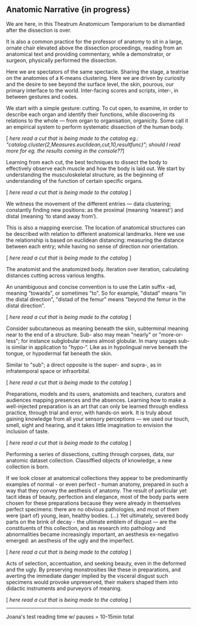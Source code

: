 ## Anatomic Narrative {in progress}


We are here, in this Theatrum Anatomicum Temporarium to be dismantled after the dissection is over. 

It is also a common practice for the professor of anatomy to sit in a large, ornate chair elevated above the dissection proceedings, reading from an anatomical text and providing commentary, while a demonstrator, or surgeon, physically performed the dissection. 

Here we are spectators of the same spectacle. Sharing the stage, a teatrise on the anatomies of a K-means clustering. 
Here we are driven by curiosity and the desire to see beyond the surface level, the skin, pourous, our primary interface to the world. Inter-facing scores and scripts, inter-, in between gestures and codes. 

We start with a simple gesture: cutting. To cut open, to examine, in order to describe each organ and identify their functions, while discovering its relations to the whole — from organ to organisation, organicity. Some call it an empirical system to perform systematic dissection of the human body. 

[ _here read a cut that is being made to the catalog eg.: "catalog.cluster(2,Measures.euclidean,cut,10,resultfunc)"; should I  read more for eg. the results coming in the console??_]


Learning from each cut, the best techniques to dissect the body to effectively observe each muscle and how the body is laid out. We start by understanding the musculoskeletal structure, as the beginning of understanding of the function of certain specific organs. 


[ _here read a cut that is being made to the catalog_ ]

We witness the movement of the different entries — data clustering; constantly finding new positions: as the proximal (meaning 'nearest') and distal (meaning 'to stand away from’).

This is also a mapping exercise. The location of anatomical structures can be described with relation to different anatomical landmarks. Here we use the relationship is based on euclidean distancing: measuring the distance between each entry; while having no sense of direction nor orientation. 

[ _here read a cut that is being made to the catalog_ ]

The anatomist and the anatomized body. Iteration over iteration, calculating distances cutting across various lengths.

An unambiguous and concise convention is to use the Latin suffix -ad, meaning "towards", or sometimes "to". So for example, "distad" means "in the distal direction", "distad of the femur" means "beyond the femur in the distal direction".


[ _here read a cut that is being made to the catalog_ ]

Consider subcutaneous as meaning beneath the skin, subterminal meaning near to the end of a structure. Sub- also may mean "nearly" or "more-or-less"; for instance subglobular means almost globular. In many usages sub- is similar in application to "hypo-“. Like as in hypolingual nerve beneath the tongue, or hypodermal fat beneath the skin.

Similar to "sub"; a direct opposite is the super- and supra-, as in infratemporal space or infraorbital. 

[ _here read a cut that is being made to the catalog_ ]

Preparations, models and its users, anatomists and teachers, curators and audiences mapping presences and the absences. Learning how to make a well-injected preparation is an art that can only be learned through endless practice, through trial and error, with hands-on work. It is truly about gaining knowledge from all your sensory perceptions — we used our touch, smell, sight and hearing, and it takes little imagination to envision the inclusion of taste.

[ _here read a cut that is being made to the catalog_ ]

Performing a series of dissections, cutting through corpses, data, our anatomic dataset collection. Classiffied objects of knowledge, a new collection is born.

If we look closer at anatomical collections they appear to be predominantly examples of normal - or even perfect - human anatomy, prepared in such a way that they convey the aesthesis of anatomy. The result of particular yet tacit ideas of beauty, perfection and elegance, most of the body parts were chosen for these preparations because they were already in themselves perfect specimens: there are no obvious pathologies, and most of them were (part of) young, lean, healthy bodies. (…) Yet ultimately, severed body parts on the brink of decay - the ultimate emblem of disgust — are the constituents of this collection, and as research into pathology and abnormalities became increasingly important, an aesthesis ex-negativo emerged: an aesthesis of the ugly and the imperfect.

[ _here read a cut that is being made to the catalog_ ]

Acts of selection, accentuation, and seeking beauty, even in the deformed and the ugly. By preserving monstrosities like these in preparations, and averting the immediate danger implied by the visceral disgust such specimens would provoke unpreserved, their makers shaped them into didactic instruments and purveyors of meaning.

[ _here read a cut that is being made to the catalog_ ]

- - - - - - - - - - - - - - - - - - - - - - - - - - - - - - - - - - - - 

Joana's test reading time w/ pauses = 10-15min total
